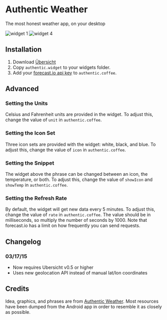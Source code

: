 # Authentic Weather
The most honest weather app, on your desktop

![widget 1](http://puu.sh/gd602/667b2a8758.png)
![widget 4](http://puu.sh/gd63H/50ef4e972b.png)

## Installation
1. Download [Übersicht](http://tracesof.net/uebersicht/)
2. Copy `authentic.widget` to your widgets folder.
3. Add your [forecast.io api key](https://developer.forecast.io) to `authentic.coffee`.

## Advanced

### Setting the Units
Celsius and Fahrenheit units are provided in the widget. To adjust this, change the value of `unit` in `authentic.coffee`.

### Setting the Icon Set
Three icon sets are provided with the widget: white, black, and blue. To adjust this, change the value of `icon` in `authentic.coffee`.

### Setting the Snippet
The widget above the phrase can be changed between an icon, the temperature, or both. To adjust this, change the value of `showIcon` and `showTemp` in `authentic.coffee`.

### Setting the Refresh Rate
By default, the widget will get new data every 5 minutes. To adjust this, change the value of `rate` in `authentic.coffee`. The value should be in milliseconds, so multiply the number of seconds by 1000. Note that forecast.io has a limit on how frequently you can send requests.

## Changelog

### 03/17/15
- Now requires Ubersicht v0.5 or higher
- Uses new geolocation API instead of manual lat/lon coordinates

## Credits
Idea, graphics, and phrases are from [Authentic Weather](https://authenticweather.com). Most resources have been dumped from the Android app in order to resemble it as closely as possible.

